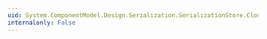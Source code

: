 ```yaml
---
uid: System.ComponentModel.Design.Serialization.SerializationStore.Close
internalonly: False
---
```

